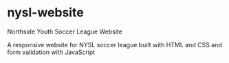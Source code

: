 # nysl-website
Northside Youth Soccer League Website

A responsive website for NYSL soccer league built with HTML and CSS and form validation with JavaScript
